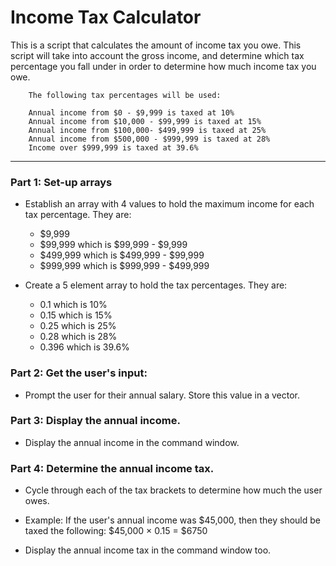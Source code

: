 # Income Tax Calculator

This is a script that calculates the amount of income tax you owe. This script will take into account the gross income, and determine which tax percentage you fall under in order to determine how much income tax you owe.

        The following tax percentages will be used:

        Annual income from $0 - $9,999 is taxed at 10% 
        Annual income from $10,000 - $99,999 is taxed at 15%
        Annual income from $100,000- $499,999 is taxed at 25% 
        Annual income from $500,000 - $999,999 is taxed at 28%
        Income over $999,999 is taxed at 39.6%
---
### Part 1: Set-up arrays

- Establish an array with 4 values to hold the maximum income for each tax percentage. They are:
    - $9,999
    - $99,999 which is $99,999 - $9,999 
    - $499,999 which is $499,999 - $99,999 
    - $999,999 which is $999,999 - $499,999

- Create a 5 element array to hold the tax percentages. They are:
    - 0.1 which is 10%
    - 0.15 which is 15%
    - 0.25 which is 25%
    - 0.28 which is 28%
    - 0.396 which is 39.6%

### Part 2: Get the user's input:
- Prompt the user for their annual salary. Store this value in a vector.

### Part 3: Display the annual income.
- Display the annual income in the command window. 

### Part 4: Determine the annual income tax.
- Cycle through each of the tax brackets to determine how much the user owes.

- Example: If the user's annual income was $45,000, then they should be taxed the following:
        $45,000 × 0.15 = $6750
- Display the annual income tax in the command window too.
